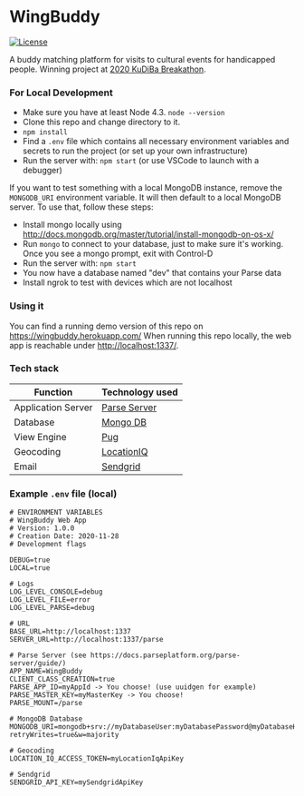 # WingBuddy

[![License][license-svg]][license-link]

A buddy matching platform for visits to cultural events for handicapped people.
Winning project at [2020 KuDiBa Breakathon](https://kudiba.berlin/en/breakathon/).

### For Local Development

* Make sure you have at least Node 4.3. `node --version`
* Clone this repo and change directory to it.
* `npm install`
* Find a `.env` file which contains all necessary environment variables and secrets to run the project (or set up your own infrastructure)
* Run the server with: `npm start` (or use VSCode to launch with a debugger)

If you want to test something with a local MongoDB instance, remove the `MONGODB_URI` environment variable. It will then default to a local MongoDB server. To use that, follow these steps:

* Install mongo locally using http://docs.mongodb.org/master/tutorial/install-mongodb-on-os-x/
* Run `mongo` to connect to your database, just to make sure it's working. Once you see a mongo prompt, exit with Control-D
* Run the server with: `npm start`
* You now have a database named "dev" that contains your Parse data
* Install ngrok to test with devices which are not localhost

### Using it

You can find a running demo version of this repo on https://wingbuddy.herokuapp.com/
When running this repo locally, the web app is reachable under [http://localhost:1337/](http://localhost:1337/).

### Tech stack

| Function      | Technology used |
| ----------- | ----------- |
| Application Server      | [Parse Server](https://parseplatform.org/)       |
| Database   | [Mongo DB](https://www.mongodb.com/)        |
| View Engine   | [Pug](https://pugjs.org/)        |
| Geocoding   | [LocationIQ](https://locationiq.com/)        |
| Email   | [Sendgrid](https://www.sendgrid.com/)        |

### Example `.env` file (local)

```
# ENVIRONMENT VARIABLES
# WingBuddy Web App
# Version: 1.0.0
# Creation Date: 2020-11-28
# Development flags

DEBUG=true
LOCAL=true

# Logs
LOG_LEVEL_CONSOLE=debug
LOG_LEVEL_FILE=error
LOG_LEVEL_PARSE=debug

# URL
BASE_URL=http://localhost:1337
SERVER_URL=http://localhost:1337/parse

# Parse Server (see https://docs.parseplatform.org/parse-server/guide/)
APP_NAME=WingBuddy
CLIENT_CLASS_CREATION=true
PARSE_APP_ID=myAppId -> You choose! (use uuidgen for example)
PARSE_MASTER_KEY=myMasterKey -> You choose!
PARSE_MOUNT=/parse

# MongoDB Database
MONGODB_URI=mongodb+srv://myDatabaseUser:myDatabasePassword@myDatabaseHost/MyCluster?retryWrites=true&w=majority

# Geocoding
LOCATION_IQ_ACCESS_TOKEN=myLocationIqApiKey

# Sendgrid
SENDGRID_API_KEY=mySendgridApiKey
```

[license-svg]: https://img.shields.io/github/license/BREAKATHON/WingBuddy
[license-link]: LICENSE
